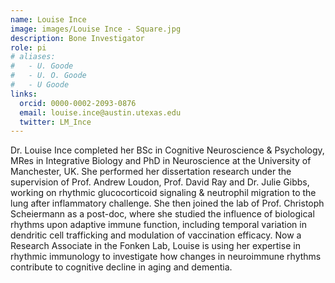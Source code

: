 ```yaml
---
name: Louise Ince
image: images/Louise Ince - Square.jpg
description: Bone Investigator
role: pi
# aliases:
#   - U. Goode
#   - U. O. Goode
#   - U Goode
links:
  orcid: 0000-0002-2093-0876
  email: louise.ince@austin.utexas.edu
  twitter: LM_Ince
---
```


Dr. Louise Ince completed her BSc in Cognitive Neuroscience & Psychology, MRes in Integrative Biology and PhD in Neuroscience at the University of Manchester, UK. 
She performed her dissertation research under the supervision of Prof. Andrew Loudon, Prof. David Ray and Dr. Julie Gibbs, working on rhythmic glucocorticoid signaling & neutrophil migration to the lung after inflammatory challenge. 
She then joined the lab of Prof. Christoph Scheiermann as a post-doc, where she studied the influence of biological rhythms upon adaptive immune function, including temporal variation in dendritic cell trafficking and modulation of vaccination efficacy. 
Now a Research Associate in the Fonken Lab, Louise is using her expertise in rhythmic immunology to investigate how changes in neuroimmune rhythms contribute to cognitive decline in aging and dementia.
